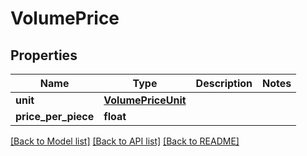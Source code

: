 # VolumePrice

## Properties
Name | Type | Description | Notes
------------ | ------------- | ------------- | -------------
**unit** | [**VolumePriceUnit**](VolumePriceUnit.md) |  | 
**price_per_piece** | **float** |  | 

[[Back to Model list]](../README.md#documentation-for-models) [[Back to API list]](../README.md#documentation-for-api-endpoints) [[Back to README]](../README.md)

